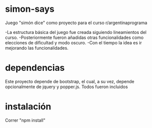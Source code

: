 # simon-says

Juego "simón dice" como proyecto para el curso r/argentinaprograma

-La estructura básica del juego fue creada siguiendo lineamientos del curso.
-Posteriormente fueron añadidas otras funcionalidades como elecciones de dificultad y modo oscuro. 
-Con el tiempo la idea es ir mejorando las funcionalidades.

# dependencias

Este proyecto depende de bootstrap, el cual, a su vez, depende opcionalmente de jquery y popper.js. Todos fueron incluidos

# instalación

Correr "npm install"
